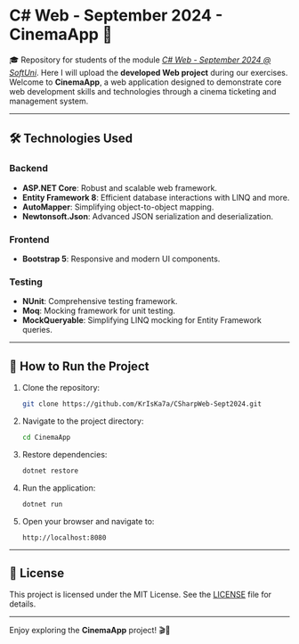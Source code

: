 # C# Web - September 2024 - CinemaApp 🎥
🎓 Repository for students of the module [*C# Web - September 2024 @ SoftUni*](https://softuni.bg/modules/108/csharp-web-september-2024/1496). Here I will upload the **developed Web project** during our exercises. Welcome to **CinemaApp**, a web application designed to demonstrate core web development skills and technologies through a cinema ticketing and management system.

---

## 🛠️ Technologies Used

### Backend
- **ASP.NET Core**: Robust and scalable web framework.
- **Entity Framework 8**: Efficient database interactions with LINQ and more.
- **AutoMapper**: Simplifying object-to-object mapping.
- **Newtonsoft.Json**: Advanced JSON serialization and deserialization.

### Frontend
- **Bootstrap 5**: Responsive and modern UI components.

### Testing
- **NUnit**: Comprehensive testing framework.
- **Moq**: Mocking framework for unit testing.
- **MockQueryable**: Simplifying LINQ mocking for Entity Framework queries.

---

## 🚀 How to Run the Project

1. Clone the repository:
   ```bash
   git clone https://github.com/KrIsKa7a/CSharpWeb-Sept2024.git
   ```

2. Navigate to the project directory:
   ```bash
   cd CinemaApp
   ```

3. Restore dependencies:
   ```bash
   dotnet restore
   ```

4. Run the application:
   ```bash
   dotnet run
   ```

5. Open your browser and navigate to:
   ```
   http://localhost:8080
   ```

---

## 📜 License

This project is licensed under the MIT License. See the [LICENSE](LICENSE) file for details.

---

Enjoy exploring the **CinemaApp** project! 🎬🍿

